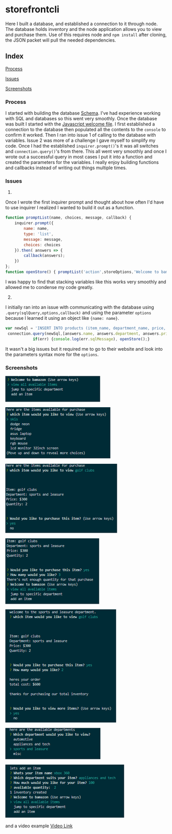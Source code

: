 # storefrontcli
Here I built a database, and established a connection to it through node.
The database holds inventory and the node application allows you to view and purchase them.
Use of this requires node and `npm install` after cloning, the JSON packet will pull the needed dependencies.

## Index
[Process](#Process)

[Issues](#Issues)

[Screenshots](#Screenshots)

### Process
I started with building the database [Schema](schema.sql). 
I've had experience working with SQL and databases so this went very smoothly. 
Once the database was built I started with the [Javascript welcome file](welcome.js).
I first established a connection to the database then populated all the contents to the `console` to confirm it worked.
Then I ran into issue 1 of calling to the database with variables. 
Issue 2 was more of a challenge I gave myself to simplify my code. 
Once I had the established `inquirer.prompt()`'s it was all switches and `connection.query()`'s from there.
This all went very smoothly and once I wrote out a successful query in most cases I put it into a function and created the parameters for the variables. 
I really enjoy building functions and callbacks instead of writing out things multiple times.


### Issues
1. 
Once I wrote the first inquirer prompt and thought about how often I'd have to use inquirer I realized I wanted to build it out as a function.
```js
function promptList(name, choices, message, callback) {
    inquirer.prompt({
        name: name,
        type: 'list',
        message: message,
        choices: choices
    }).then( answers => {
        callback(answers);
    })
};
function openStore() { promptList('action',storeOptions,'Welcome to bamazon',returnPrompt); };
```
I was happy to find that stacking variables like this works very smoothly and allowed me to condense my code greatly. 

2. 
I initially ran into an issue with communicating with the database using `.query(sqlQuery,options,callback)` and using the parameter `options` because I learned it using an object like `{name: name}`.
```js
var newSql = 'INSERT INTO products (item_name, department_name, price, avail_quantity) VALUES (?,?,?,?)';
 connection.query(newSql,[answers.name, answers.department, answers.price, answers.quantity], (err,res) =>{
            if(err) {console.log(err.sqlMessage), openStore();}
```
It wasn't a big issues but it required me to go to their website and look into the parameters syntax more for the `options`.  


### Screenshots
![Start](examples/homescreen.PNG)

![Items View](examples/itemsView.PNG)

![Selected Item](examples/selected.PNG)

![Purchase Fail](examples/purchaseFail.PNG)

![Purchase Success](examples/purchaseSuccess.PNG)

![Department View](examples/departments.PNG)

![Add an Item](examples/addItem.PNG)

and a video example
[Video Link](examples/example.webm)
